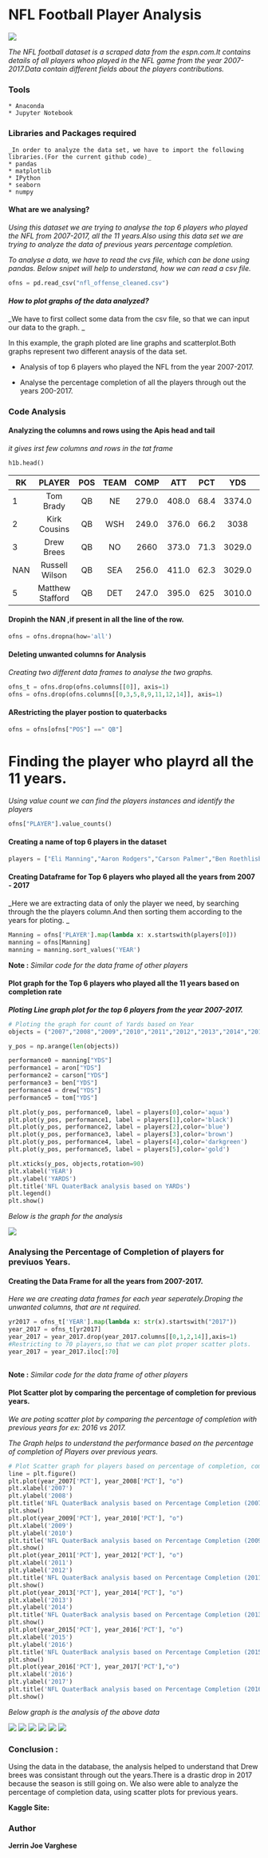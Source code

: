 # NFL Football Player Analysis
             
<img src="nfl.jpg">


_The NFL football dataset is a scraped data from the espn.com.It contains details of all players whoo played in the NFL game from the year 2007-2017.Data contain different fields about the players contributions._



### Tools
	* Anaconda
	* Jupyter Notebook

### Libraries and Packages required
	_In order to analyze the data set, we have to import the following libraries.(For the current github code)_
	* pandas
	* matplotlib
	* IPython
	* seaborn
	* numpy
	

#### What are we analysing?
  _Using this dataset we are trying to analyse the top 6 players who played the NFL from
	2007-2017, all the 11 years.Also using this data set we are trying to analyze the data   of previous years percentage completion._
		
_To analyse a data, we have to read the cvs file, which can be done using pandas._
_Below snipet will help to understand, how we can read a csv file._

```python
ofns = pd.read_csv("nfl_offense_cleaned.csv")
```

      
#### *How to plot graphs of the data analyzed?*

_We have to first collect some data from the csv file, so that we can input
our data to the graph. _

In this example, the graph ploted are line graphs and scatterplot.Both graphs represent two different anaysis of the data set.

  - Analysis of top 6 players who played the NFL from the year 2007-2017.
  
  - Analyse the percentage completion of all the players through out the years 200-2017.



### Code Analysis



#### Analyzing the columns and rows using the Apis head and tail

_it gives irst few columns and rows in the tat frame_

```python
h1b.head()
```
|RK|PLAYER|POS|TEAM|COMP|ATT|PCT|YDS|YDS/A|LONG|TD|INT|SACK|RATE|YDS/G|YEAR|	
|---|:-----------:|:-----------:|:--------------:|:------------:|:-----------:|:-----------:|:--------------:|:------------:|--------------:|:-----------:|:-----------:|:--------------:|:------------:|:-----------:|:-----------:|
|1|Tom Brady|QB|NE|279.0|408.0|68.4|3374.0|8.27|640|26.0|3.0|24.0|111.7|307.0|2017.0
|2|Kirk Cousins|QB|WSH|249.0|376.0|66.2|3038|8.08|74.0|19.0|6.0|31.0|101.1|276.0|2017.0
|3|Drew Brees|QB|NO|2660|373.0|71.3|3029.0|8.12|54.0|16.0|5.0|130|104.0|275.0|2017.0|
|NAN|Russell Wilson|QB|SEA|256.0|411.0|62.3|3029.0|7.37|66.0|23.0|8.0|26.0|95.2|275.0|2017.0|
|5|Matthew Stafford|QB|DET|247.0|395.0|625|3010.0|7.62|63.0|21.0|6.0|36.0|97.3|274.0|2017.0|

#### Dropinh the NAN ,if present in all the line of the row.
```python
ofns = ofns.dropna(how='all')
```

#### Deleting unwanted columns for Analysis

_Creating two different data frames to analyse the two graphs._

```python
ofns_t = ofns.drop(ofns.columns[[0]], axis=1)
ofns = ofns.drop(ofns.columns[[0,3,5,8,9,11,12,14]], axis=1)
```

#### ARestricting the player postion to quaterbacks

```python
ofns = ofns[ofns["POS"] ==" QB"]

```
# Finding the player who playrd all the 11 years.
_Using value count we can find the players instances and identify the players_
```python
ofns["PLAYER"].value_counts()
```

#### Creating a name of top 6 players in the dataset

```python
players = ["Eli Manning","Aaron Rodgers","Carson Palmer","Ben Roethlisberger","Drew Brees","Tom Brady"]
```

#### Creating Dataframe for Top 6 players who played all the years from 2007 - 2017
_Here we are extracting data of only the player we need, by searching through the the players column.And then sorting them according to the years for ploting. _


```python
Manning = ofns['PLAYER'].map(lambda x: x.startswith(players[0]))
manning = ofns[Manning]
manning = manning.sort_values('YEAR')
```
**Note :** _Similar code for the data frame of other players_

#### Plot graph for the Top 6 players who played all the 11  years based on completion rate

**_Ploting Line graph plot for the top 6 players from the year 2007-2017._**
 
```python
# Ploting the graph for count of Yards based on Year
objects = ("2007","2008","2009","2010","2011","2012","2013","2014","2015","2016","2017")

y_pos = np.arange(len(objects))

performance0 = manning["YDS"]
performance1 = aron["YDS"]
performance2 = carson["YDS"]
performance3 = ben["YDS"]
performance4 = drew["YDS"]
performance5 = tom["YDS"]

plt.plot(y_pos, performance0, label = players[0],color='aqua')
plt.plot(y_pos, performance1, label = players[1],color='black')
plt.plot(y_pos, performance2, label = players[2],color='blue')
plt.plot(y_pos, performance3, label = players[3],color='brown')
plt.plot(y_pos, performance4, label = players[4],color='darkgreen')
plt.plot(y_pos, performance5, label = players[5],color='gold')

plt.xticks(y_pos, objects,rotation=90)
plt.xlabel('YEAR')
plt.ylabel('YARDS')
plt.title('NFL QuaterBack analysis based on YARDs')
plt.legend()
plt.show()
```
_Below is the graph for the analysis_

 <img src="graph1.jpg">



### Analysing the Percentage of Completion of players for previuos Years.

#### Creating the Data Frame for all the years from 2007-2017.

_Here we are creating data frames for each year seperately.Droping the unwanted columns, that are nt required._

```python
yr2017 = ofns_t['YEAR'].map(lambda x: str(x).startswith("2017"))
year_2017 = ofns_t[yr2017]
year_2017 = year_2017.drop(year_2017.columns[[0,1,2,14]],axis=1)
#Restricting to 70 players,so that we can plot proper scatter plots.
year_2017 = year_2017.iloc[:70]
    
```
**Note :** _Similar code for the data frame of other players_


#### Plot Scatter plot by comparing the percentage of completion for previous years.

_We are poting scatter plot by comparing the percentage of completion with previous years for ex: 2016 vs 2017._

_The Graph helps to understand the performance based on the percentage of completion of Players over previous years._

```python
# Plot Scatter graph for players based on percentage of completion, comparing previous Years.
line = plt.figure()
plt.plot(year_2007['PCT'], year_2008['PCT'], "o")
plt.xlabel('2007')
plt.ylabel('2008')
plt.title('NFL QuaterBack analysis based on Percentage Completion (2007 vs 2008)')
plt.show()
plt.plot(year_2009['PCT'], year_2010['PCT'], "o")
plt.xlabel('2009')
plt.ylabel('2010')
plt.title('NFL QuaterBack analysis based on Percentage Completion (2009 vs 2010)')
plt.show()
plt.plot(year_2011['PCT'], year_2012['PCT'], "o")
plt.xlabel('2011')
plt.ylabel('2012')
plt.title('NFL QuaterBack analysis based on Percentage Completion (2011 vs 2012)')
plt.show()
plt.plot(year_2013['PCT'], year_2014['PCT'], "o")
plt.xlabel('2013')
plt.ylabel('2014')
plt.title('NFL QuaterBack analysis based on Percentage Completion (2013 vs 2014)')
plt.show()
plt.plot(year_2015['PCT'], year_2016['PCT'], "o")
plt.xlabel('2015')
plt.ylabel('2016')
plt.title('NFL QuaterBack analysis based on Percentage Completion (2015 vs 2016)')
plt.show()
plt.plot(year_2016['PCT'], year_2017['PCT'],"o")
plt.xlabel('2016')
plt.ylabel('2017')
plt.title('NFL QuaterBack analysis based on Percentage Completion (2016 vs 2017)')
plt.show()
```

_Below graph is the analysis of the above data_

<img src="graph2.jpg">
<img src="graph3.jpg">
<img src="graph4.jpg">
<img src="graph5.jpg">
<img src="graph6.jpg">
<img src="graph7.jpg">


### Conclusion :

Using the data in the database, the analysis helped to understand that Drew brees was consistant through out the years.There is a drastic drop in 2017 because the season is still going on. We also were able to analyze the percentage of completion data, using scatter plots for previous years.




**Kaggle Site:**



### Author
**Jerrin Joe Varghese**




